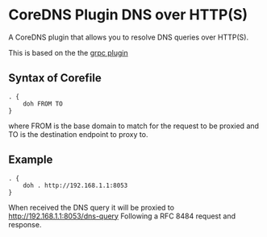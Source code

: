 # CoreDNS Plugin DNS over HTTP(S)

A CoreDNS plugin that allows you to resolve DNS queries over HTTP(S).

This is based on the the [grpc plugin](https://github.com/coredns/coredns/tree/master/plugin/grpc)

## Syntax of Corefile

```corefile
. {
    doh FROM TO
}
```

where FROM is the base domain to match for the request to be proxied and TO is the destination endpoint to proxy to.

## Example

```corefile
. {
    doh . http://192.168.1.1:8053
}
```

When received the DNS query it will be proxied to http://192.168.1.1:8053/dns-query
Following a RFC 8484 request and response.
